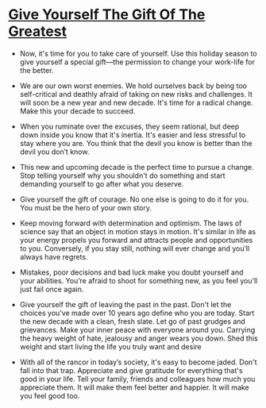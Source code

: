 # [Give Yourself The Gift Of The Greatest](https://www.forbes.com/sites/jackkelly/2019/12/17/give-yourself-the-gift-of-the-greatest-most-successful-decade-of-your-life/#7ad4af4c2fc2)

* Now, it's time for you to take care of yourself. Use this holiday season to give yourself a special gift—the permission to change your work-life for the better.

* We are our own worst enemies. We hold ourselves back by being too self-critical and deathly afraid of taking on new risks and challenges. It will soon be a new year and new decade. It's time for a radical change. Make this your decade to succeed. 

* When you ruminate over the excuses, they seem rational, but deep down inside you know that it's inertia. It's easier and less stressful to stay where you are. You think that the devil you know is better than the devil you don’t know.

* This new and upcoming decade is the perfect time to pursue a change. Stop telling yourself why you shouldn't do something and start demanding yourself to go after what you deserve. 

* Give yourself the gift of courage. No one else is going to do it for you. You must be the hero of your own story.

* Keep moving forward with determination and optimism. The laws of science say that an object in motion stays in motion. It's similar in life as your energy propels you forward and attracts people and opportunities to you. Conversely, if you stay still, nothing will ever change and you’ll always have regrets.

* Mistakes, poor decisions and bad luck make you doubt yourself and your abilities. You’re afraid to shoot for something new, as you feel you’ll just fail once again.

* Give yourself the gift of leaving the past in the past. Don't let the choices you’ve made over 10 years ago define who you are today. Start the new decade with a clean, fresh slate. Let go of past grudges and grievances. Make your inner peace with everyone around you. Carrying the heavy weight of hate, jealousy and anger wears you down. Shed this weight and start living the life you truly want and desire

* With all of the rancor in today’s society, it's easy to become jaded. Don't fall into that trap. Appreciate and give gratitude for everything that's good in your life. Tell your family, friends and colleagues how much you appreciate them. It will make them feel better and happier. It will make you feel good too. 
